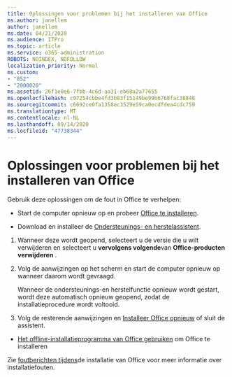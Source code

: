 ```yaml
---
title: Oplossingen voor problemen bij het installeren van Office
ms.author: janellem
author: janellem
ms.date: 04/21/2020
ms.audience: ITPro
ms.topic: article
ms.service: o365-administration
ROBOTS: NOINDEX, NOFOLLOW
localization_priority: Normal
ms.custom:
- "852"
- "2000020"
ms.assetid: 26f1e0e6-7fbb-4c6d-aa31-eb60a2a77655
ms.openlocfilehash: c97254cbbe4fd3b83f15149be99b6768fac38848
ms.sourcegitcommit: c6692ce0fa1358ec3529e59ca0ecdfdea4cdc759
ms.translationtype: MT
ms.contentlocale: nl-NL
ms.lasthandoff: 09/14/2020
ms.locfileid: "47738344"
---
```

# <a name="solutions-for-issues-while-installing-office"></a>Oplossingen voor problemen bij het installeren van Office

Gebruik deze oplossingen om de fout in Office te verhelpen:
  
- Start de computer opnieuw op en probeer [Office te installeren](https://portal.office.com/OLS/MySoftware.aspx).

- Download en installeer de [Ondersteunings- en herstelassistent](https://aka.ms/SARA-OfficeUninstall-Alchemy).

1. Wanneer deze wordt geopend, selecteert u de versie die u wilt verwijderen en selecteert u **vervolgens volgende**van **Office-producten verwijderen** .

2. Volg de aanwijzingen op het scherm en start de computer opnieuw op wanneer daarom wordt gevraagd.

    Wanneer de ondersteunings-en herstelfunctie opnieuw wordt gestart, wordt deze automatisch opnieuw geopend, zodat de installatieprocedure wordt voltooid.

3. Volg de resterende aanwijzingen en [Installeer Office opnieuw](https://portal.office.com/OLS/MySoftware.aspx) of sluit de assistent.

- [Het offline-installatieprogramma van Office gebruiken](https://support.office.com/article/f0a85fe7-118f-41cb-a791-d59cef96ad1c?wt.mc_id=Alchemy_ClientDIA) om Office te installeren

Zie [foutberichten tijdens](https://support.office.com/article/35ff2def-e0b2-4dac-9784-4cf212c1f6c2#BKMK_ErrorMessages)de installatie van Office voor meer informatie over installatiefouten.
  